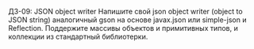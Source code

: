 ДЗ-09: JSON object writer
Напишите свой json object writer (object to JSON string) аналогичный gson на основе javax.json или simple-json и Reflection.
Поддержите массивы объектов и примитивных типов, и коллекции из стандартный библиотерки.